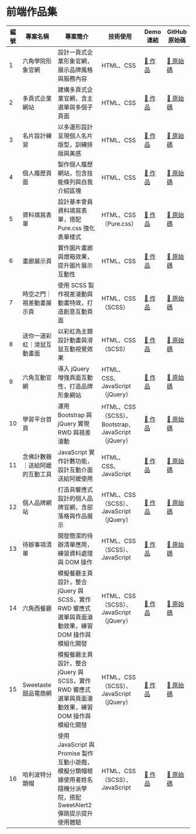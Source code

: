 # 前端作品集

| 編號 | 專案名稱 | 專案簡介 | 技術使用 | Demo 連結 | GitHub 原始碼 |
|------|-----------|--------------------------------------------------|-------------------------------------------|------------------|-------------------|
| 1 | 六角學院形象官網 | 設計一頁式企業形象官網，展示品牌風格與服務內容 | HTML、CSS | [🔗 作品](https://williamhsieh615.github.io/Front-end/Project1/index.html) | [🔗 原始碼](https://github.com/WilliamHsieh615/Front-end/tree/main/Project1) |
| 2 | 多頁式企業網站 | 建構多頁式企業官網，含主選單與多個子頁面 | HTML、CSS | [🔗 作品](https://williamhsieh615.github.io/Front-end/Project2/index.html) | [🔗 原始碼](https://github.com/WilliamHsieh615/Front-end/tree/main/Project2) |
| 3 | 名片設計練習 | 以多邊形設計呈現個人名片版型，訓練排版與美感 | HTML、CSS | [🔗 作品](https://williamhsieh615.github.io/Front-end/Project3/index.html) | [🔗 原始碼](https://github.com/WilliamHsieh615/Front-end/tree/main/Project3) |
| 4 | 個人履歷頁面 | 製作個人履歷網站，包含技能條列與自我介紹區塊 | HTML、CSS | [🔗 作品](https://williamhsieh615.github.io/Front-end/Project4/index.html) | [🔗 原始碼](https://github.com/WilliamHsieh615/Front-end/tree/main/Project4) |
| 5 | 資料填寫表單 | 設計基本會員資料填寫表單，搭配 Pure.css 強化表單樣式 | HTML、CSS（Pure.css） | [🔗 作品](https://williamhsieh615.github.io/Front-end/Project5/index.html) | [🔗 原始碼](https://github.com/WilliamHsieh615/Front-end/tree/main/Project5) |
| 6 | 畫廊展示頁 | 實作圖片畫廊與燈箱效果，提升圖片展示互動性 | HTML、CSS | [🔗 作品](https://williamhsieh615.github.io/Front-end/Project6/index.html) | [🔗 原始碼](https://github.com/WilliamHsieh615/Front-end/tree/main/Project6) |
| 7 | 時空之門｜視差動畫展示頁 | 使用 SCSS 製作視差滾動與動畫特效，打造創意互動頁面 | HTML、CSS（SCSS） | [🔗 作品](https://williamhsieh615.github.io/Front-end/Project7/index.html) | [🔗 原始碼](https://github.com/WilliamHsieh615/Front-end/tree/main/Project7) |
| 8 | 送你一道彩虹｜滑鼠互動畫面 | 以彩虹為主題設計動畫與滑鼠互動視覺效果 | HTML、CSS（SCSS） | [🔗 作品](https://williamhsieh615.github.io/Front-end/Project8/index.html) | [🔗 原始碼](https://github.com/WilliamHsieh615/Front-end/tree/main/Project8) |
| 9 | 六角互動官網 | 導入 jQuery 增強頁面互動性，打造品牌形象網站 | HTML、CSS、JavaScript（jQuery） | [🔗 作品](https://williamhsieh615.github.io/Front-end/Project9/index.html) | [🔗 原始碼](https://github.com/WilliamHsieh615/Front-end/tree/main/Project9) |
| 10 | 學習平台首頁 | 運用 Bootstrap 與 jQuery 實現 RWD 與視差滾動 | HTML、CSS（SCSS）、Bootstrap、JavaScript（jQuery） | [🔗 作品](https://williamhsieh615.github.io/Front-end/Project10/index.html) | [🔗 原始碼](https://github.com/WilliamHsieh615/Front-end/tree/main/Project10) |
| 11 | 念佛計數器｜送給阿嬤的互動工具 | JavaScript 實作計數功能，設計互動介面送給阿嬤使用 | HTML、CSS、JavaScript | [🔗 作品](https://williamhsieh615.github.io/Front-end/Project11/index.html) | [🔗 原始碼](https://github.com/WilliamHsieh615/Front-end/tree/main/Project11) |
| 12 | 個人品牌網站 | 打造具響應式設計的個人品牌官網，含部落格與作品展示 | HTML、CSS（SCSS）、JavaScript（jQuery） | [🔗 作品](https://williamhsieh615.github.io/Front-end/Project12/index.html) | [🔗 原始碼](https://github.com/WilliamHsieh615/Front-end/tree/main/Project12) |
| 13 | 待辦事項清單 | 開發簡潔的待辦清單應用，練習資料處理與 DOM 操作 | HTML、CSS（SCSS）、JavaScript | [🔗 作品](https://williamhsieh615.github.io/Front-end/Project13/index.html) | [🔗 原始碼](https://github.com/WilliamHsieh615/Front-end/tree/main/Project13) |
| 14 | 六角西餐廳 | 模擬餐廳主頁設計，整合 jQuery 與 SCSS，實作 RWD 響應式選單與頁面滾動效果，練習 DOM 操作與模組化開發 | HTML、CSS（SCSS）、JavaScript（jQuery） | [🔗 作品](https://williamhsieh615.github.io/Front-end/Project14/index.html) | [🔗 原始碼](https://github.com/WilliamHsieh615/Front-end/tree/main/Project14) |
| 15 | Sweetaste甜品電商網 | 模擬餐廳主頁設計，整合 jQuery 與 SCSS，實作 RWD 響應式選單與頁面滾動效果，練習 DOM 操作與模組化開發 | HTML、CSS（SCSS）、JavaScript（jQuery） | [🔗 作品](https://williamhsieh615.github.io/Front-end/Project15/index.html) | [🔗 原始碼](https://github.com/WilliamHsieh615/Front-end/tree/main/Project15) |
| 16 | 哈利波特分類帽 | 使用 JavaScript 與 Promise 製作互動小遊戲，模擬分類帽根據使用者姓名隨機分派學院，搭配 SweetAlert2 彈跳提示提升使用體驗 | HTML、CSS（SCSS）、JavaScript | [🔗 作品](https://williamhsieh615.github.io/Front-end/Project16/index.html) | [🔗 原始碼](https://github.com/WilliamHsieh615/Front-end/tree/main/Project16) |






